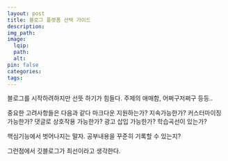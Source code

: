 ```yaml
---
layout: post
title: 블로그 플랫폼 선택 가이드
description:
img_path:
image:
  lqip:
  path:
  alt:
pin: false
categories:
tags:
---
```


블로그를 시작하려하지만 선뜻 하기가 힘들다. 주제의 애매함, 어쩌구저쩌구 등등..

중요한 고려사항들은 다음과 같다
마크다운 지원하는가?
지속가능한가?
커스터마이징 가능한가?
댓글로 상호작용 가능한가?
광고 삽입 가능한가?
학습곡선이 있는가?

핵심기능에서 벗어나지는 말자.
공부내용을 꾸준히 기록할 수 있는지?

그런점에서 깃블로그가 최선이라고 생각한다.
